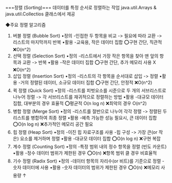 ===정렬 (Sorting)===
데이터를 특정 순서로 정렬하는 작업
java.util.Arrays & java.util.Collectios 클래스에서 제공

◆주요 정렬 알고리즘
1. 버블 정렬 (Bubble Sort)
   •정의
    -인접한 두 항목을 비교 -> 필요에 따라 교환 -> 리스트의 마지막까지 반복
   •활용
    -교육용, 작은 데이터 집합
   ⭕구현 간단, 직관적
   ❌O(n^2)
2. 선택 정렬 (Selection Sort)
   •정의
    -리스트에서 가장 작은 항목을 찾아 맨 앞의 항목과 교환 -> 반복
   •활용
    -작은 데이터 집합
   ⭕구현 간단, 추가 메모리 사용 X
   ❌O(n^2)
3. 삽입 정렬 (Insertion Sort)
   •정의
    -리스트의 각 항목을 순서대로 삽입 -> 정렬
   •활용
    -거의 정렬된 데이터, 소규모 데이터 집합
   ⭕구현 간단, 안정적
   ❌O(n^2)
4. 퀵 정렬 (Quick Sort)
   •정의
    -리스트를 피벗요소를 시준으로 두 개의 서브리스트로 나누어 정렬
    -> 각 서브리스트를 재귀적으로 정렬하는 방법
   •활용
    -대규모 데이터 집합, 대부분의 경우 효율적
   ⭕평균적 O(n log n)
   ❌최악의 경우 O(n^2)
5. 병합 정렬 (Merge Sort)
   •정의
    -리스트를 절반으로 나누어 각각 정렬
    -> 정렬된 두 리스트를 병합하여 최종 정렬
   •활용
    -예측 가능한 성능 필요시, 큰 데이터 집합
   ⭕O(n log n)
   ❌추가적인 메모리 공간 필요
6. 힙 정렬 (Heap Sort)
   •정의
    -이진 힙 자료구조를 사용
    -힙 구성 -> 가장 큰(or 작은) 요소를 제거하며 정렬
   •활용
    -대규모 데이터 집합
   ⭕O(n log n)
   ❌구현 복잡
7. 계수 정렬 (Counting Sort)
   •정의
    -특정 범위 내의 정수 항목을 정렬 (빈도 카운트)
   •활용
    -정수 데이터 범위가 제한된 경우
   ⭕O(n)
   ❌항목 범위 클 경우 비효율적
8. 기수 정렬 (Radix Sort)
   •정의
    -데이터 항목의 자리수(or 비트)를 기준으로 정렬
    -숫자 데이터에 사용
   •활용
    -숫자 데이터의 범위가 제한된 경우
   ⭕O(n)
   ❌메모리 사용량 ↑